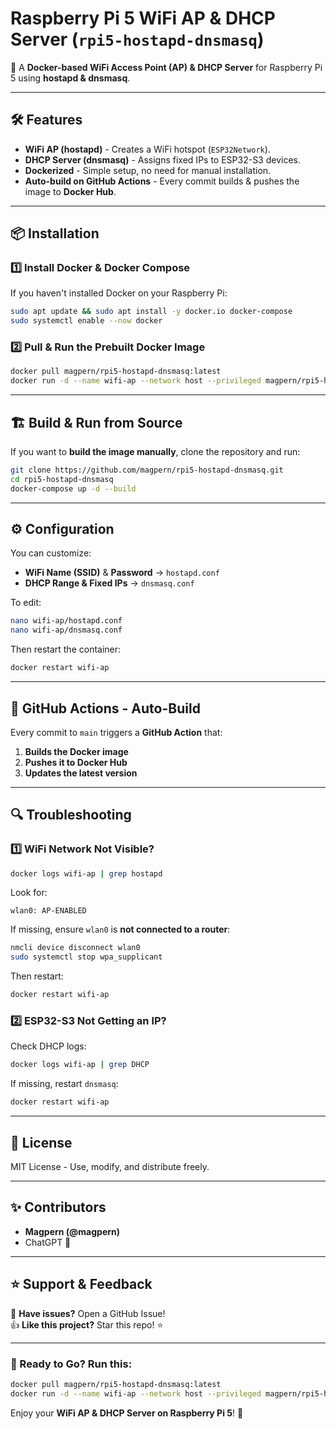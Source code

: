 # Raspberry Pi 5 WiFi AP & DHCP Server (`rpi5-hostapd-dnsmasq`)

🚀 A **Docker-based WiFi Access Point (AP) & DHCP Server** for Raspberry Pi 5 using **hostapd & dnsmasq**.

---

## 🛠 Features

- **WiFi AP (hostapd)** - Creates a WiFi hotspot (`ESP32Network`).
- **DHCP Server (dnsmasq)** - Assigns fixed IPs to ESP32-S3 devices.
- **Dockerized** - Simple setup, no need for manual installation.
- **Auto-build on GitHub Actions** - Every commit builds & pushes the image to **Docker Hub**.

---

## 📦 Installation

### **1️⃣ Install Docker & Docker Compose**

If you haven't installed Docker on your Raspberry Pi:

```bash
sudo apt update && sudo apt install -y docker.io docker-compose
sudo systemctl enable --now docker
```

### **2️⃣ Pull & Run the Prebuilt Docker Image**

```bash
docker pull magpern/rpi5-hostapd-dnsmasq:latest
docker run -d --name wifi-ap --network host --privileged magpern/rpi5-hostapd-dnsmasq:latest
```

---

## 🏗️ **Build & Run from Source**

If you want to **build the image manually**, clone the repository and run:

```bash
git clone https://github.com/magpern/rpi5-hostapd-dnsmasq.git
cd rpi5-hostapd-dnsmasq
docker-compose up -d --build
```

---

## ⚙️ **Configuration**

You can customize:

- **WiFi Name (SSID)** & **Password** → `hostapd.conf`
- **DHCP Range & Fixed IPs** → `dnsmasq.conf`

To edit:

```bash
nano wifi-ap/hostapd.conf
nano wifi-ap/dnsmasq.conf
```

Then restart the container:

```bash
docker restart wifi-ap
```

---

## 🔄 **GitHub Actions - Auto-Build**

Every commit to `main` triggers a **GitHub Action** that:

1. **Builds the Docker image**
2. **Pushes it to Docker Hub**
3. **Updates the latest version**

---

## 🔍 **Troubleshooting**

### **1️⃣ WiFi Network Not Visible?**

```bash
docker logs wifi-ap | grep hostapd
```

Look for:

```
wlan0: AP-ENABLED
```

If missing, ensure `wlan0` is **not connected to a router**:

```bash
nmcli device disconnect wlan0
sudo systemctl stop wpa_supplicant
```

Then restart:

```bash
docker restart wifi-ap
```

### **2️⃣ ESP32-S3 Not Getting an IP?**

Check DHCP logs:

```bash
docker logs wifi-ap | grep DHCP
```

If missing, restart `dnsmasq`:

```bash
docker restart wifi-ap
```

---

## 📝 License

MIT License - Use, modify, and distribute freely.

---

## ✨ **Contributors**

- **Magpern (@magpern)**
- ChatGPT 🚀

---

## ⭐ **Support & Feedback**

💬 **Have issues?** Open a GitHub Issue!  
👍 **Like this project?** Star this repo! ⭐  

---

### **🚀 Ready to Go? Run this:**

```bash
docker pull magpern/rpi5-hostapd-dnsmasq:latest
docker run -d --name wifi-ap --network host --privileged magpern/rpi5-hostapd-dnsmasq:latest
```

Enjoy your **WiFi AP & DHCP Server on Raspberry Pi 5**! 🎉